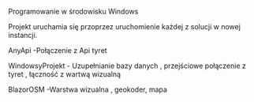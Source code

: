 
Programowanie w środowisku Windows

Projekt uruchamia się przoprzez uruchomienie każdej z solucji w nowej instancji.

AnyApi -Połączenie z Api tyret

WindowsyProjekt - Uzupełnianie bazy danych , przejściowe połączenie z tyret , łączność z wartwą wizualną

BlazorOSM -Warstwa wizualna  , geokoder, mapa
